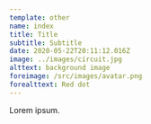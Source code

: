 ```yaml
---
template: other
name: index
title: Title
subtitle: Subtitle
date: 2020-05-22T20:11:12.016Z
image: ../images/circuit.jpg
alttext: background image
foreimage: /src/images/avatar.png
forealttext: Red dot
---
```


Lorem ipsum.
